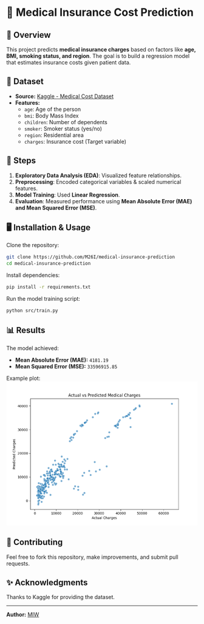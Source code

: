 # 🏥 Medical Insurance Cost Prediction

## 📌 Overview
This project predicts **medical insurance charges** based on factors like **age, BMI, smoking status, and region**. The goal is to build a regression model that estimates insurance costs given patient data.

## 💋 Dataset
- **Source:** [Kaggle - Medical Cost Dataset](https://www.kaggle.com/datasets/mirichoi0218/insurance)
- **Features:**
  - `age`: Age of the person
  - `bmi`: Body Mass Index
  - `children`: Number of dependents
  - `smoker`: Smoker status (yes/no)
  - `region`: Residential area
  - `charges`: Insurance cost (Target variable)

## 🔧 Steps
1. **Exploratory Data Analysis (EDA)**: Visualized feature relationships.
2. **Preprocessing**: Encoded categorical variables & scaled numerical features.
3. **Model Training**: Used **Linear Regression**.
4. **Evaluation**: Measured performance using **Mean Absolute Error (MAE) and Mean Squared Error (MSE)**.

## 🖥️ Installation & Usage
Clone the repository:
```bash
git clone https://github.com/M26I/medical-insurance-prediction
cd medical-insurance-prediction
```
Install dependencies:
```bash
pip install -r requirements.txt
```
Run the model training script:
```bash
python src/train.py
```

## 📊 Results
The model achieved:
- **Mean Absolute Error (MAE):** `4181.19`
- **Mean Squared Error (MSE):** `33596915.85`

Example plot:
![Actual vs Predicted Charges](reports/actual_vs_predicted.png)


## 🔗 Contributing
Feel free to fork this repository, make improvements, and submit pull requests.

## ✨ Acknowledgments
Thanks to Kaggle for providing the dataset.

---
**Author:** [MIW](https://github.com/M26I)

